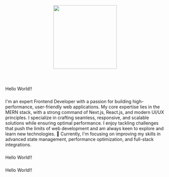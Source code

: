 <div align="center">
  <img height="200" src="https://i.ibb.co.com/WvJ4bX9z/Hey.png"  />
</div>

###

<br clear="both">

<p align="left">Hello World!!</p>

###

<p align="left">I'm an expert Frontend Developer with a passion for building high-performance, user-friendly web applications. My core expertise lies in the MERN stack, with a strong command of Next.js, React.js, and modern UI/UX principles. I specialize in crafting seamless, responsive, and scalable solutions while ensuring optimal performance. I enjoy tackling challenges that push the limits of web development and am always keen to explore and learn new technologies. 🚀 Currently, I'm focusing on improving my skills in advanced state management, performance optimization, and full-stack integrations.</p>

###

<p align="left">Hello World!!</p>

###

<p align="left">Hello World!!</p>

###
